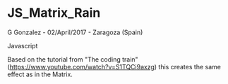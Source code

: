 # JS_Matrix_Rain

G Gonzalez - 02/April/2017 - Zaragoza (Spain)

Javascript

Based on the tutorial from "The coding train" (https://www.youtube.com/watch?v=S1TQCi9axzg) this creates the same effect
as in the Matrix.
